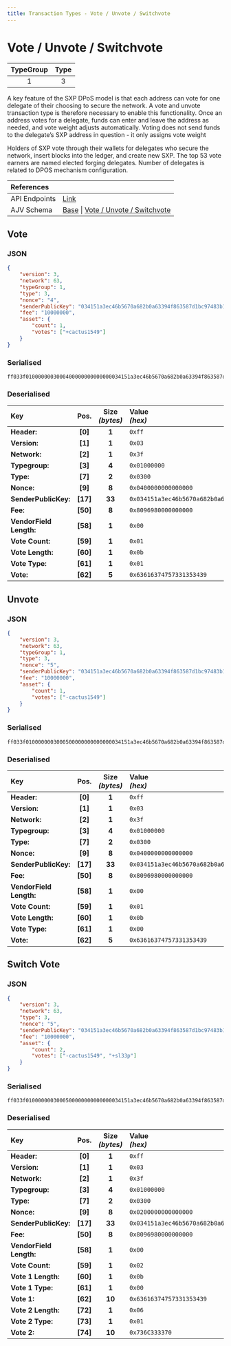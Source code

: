 ```yaml
---
title: Transaction Types - Vote / Unvote / Switchvote
---
```


# Vote / Unvote / Switchvote

| TypeGroup | Type  |
| :-------: | :---: |
|     1     |   3   |

A key feature of the SXP DPoS model is that each address can vote for one delegate of their choosing to secure the network. A vote and unvote transaction type is therefore necessary to enable this functionality. Once an address votes for a delegate, funds can enter and leave the address as needed, and vote weight adjusts automatically. Voting does not send funds to the delegate’s SXP address in question - it only assigns vote weight

Holders of SXP vote through their wallets for delegates who secure the network, insert blocks into the ledger, and create new SXP. The top 53 vote earners are named elected forging delegates. Number of delegates is related to DPOS mechanism configuration.

| References           |                                                                                                                                                                                                                                                                |
| :------------------- | :------------------------------------------------------------------------------------------------------------------------------------------------------------------------------------------------------------------------------------------------------------- |
| API Endpoints        | [Link](/api/public-rest-api/endpoints/transactions)                                                                                                                                                                                                       |
| AJV Schema           | [Base](https://github.com/Solar-network/core/blob/main/packages/crypto/src/transactions/types/schemas.ts#L17-L46) \| [Vote / Unvote / Switchvote](https://github.com/Solar-network/core/blob/main/packages/crypto/src/transactions/types/schemas.ts#L126-L148) |

## Vote

### JSON

```json
{
    "version": 3,
    "network": 63,
    "typeGroup": 1,
    "type": 3,
    "nonce": "4",
    "senderPublicKey": "034151a3ec46b5670a682b0a63394f863587d1bc97483b1b6c70eb58e7f0aed192",
    "fee": "10000000",
    "asset": {
        "count": 1,
        "votes": ["+cactus1549"]
    }
}
```

### Serialised

```shell
ff033f0100000003000400000000000000034151a3ec46b5670a682b0a63394f863587d1bc97483b1b6c70eb58e7f0aed192809698000000000000010b0163616374757331353439
```

### Deserialised

| Key                     |   Pos.   | Size<br/>_(bytes)_ | Value<br/>_(hex)_                                                      |
| :---------------------- | :------: | :----------------: | :--------------------------------------------------------------------- |
| **Header:**             | **[0]**  |       **1**        | `0xff`                                                                 |
| **Version:**            | **[1]**  |       **1**        | `0x03`                                                                 |
| **Network:**            | **[2]**  |       **1**        | `0x3f`                                                                 |
| **Typegroup:**          | **[3]**  |       **4**        | `0x01000000`                                                           |
| **Type:**               | **[7]**  |       **2**        | `0x0300`                                                               |
| **Nonce:**              | **[9]**  |       **8**        | `0x0400000000000000`                                                   |
| **SenderPublicKey:**    | **[17]** |       **33**       | `0x034151a3ec46b5670a682b0a63394f863587d1bc97483b1b6c70eb58e7f0aed192` |
| **Fee:**                | **[50]** |       **8**        | `0x8096980000000000`                                                   |
| **VendorField Length:** | **[58]** |       **1**        | `0x00`                                                                 |
| **Vote Count:**         | **[59]** |       **1**        | `0x01`                                                                 |
| **Vote Length:**        | **[60]** |       **1**        | `0x0b`                                                                 |
| **Vote Type:**          | **[61]** |       **1**        | `0x01`                                                                 |
| **Vote:**               | **[62]** |       **5**        | `0x63616374757331353439`                                               |

## Unvote

### JSON

```json
{
    "version": 3,
    "network": 63,
    "typeGroup": 1,
    "type": 3,
    "nonce": "5",
    "senderPublicKey": "034151a3ec46b5670a682b0a63394f863587d1bc97483b1b6c70eb58e7f0aed192",
    "fee": "10000000",
    "asset": {
        "count": 1,
        "votes": ["-cactus1549"]
    }
}
```

### Serialised

```shell
ff033f0100000003000500000000000000034151a3ec46b5670a682b0a63394f863587d1bc97483b1b6c70eb58e7f0aed192809698000000000000010b0063616374757331353439
```

### Deserialised

| Key                     |   Pos.   | Size<br/>_(bytes)_ | Value<br/>_(hex)_                                                      |
| :---------------------- | :------: | :----------------: | :--------------------------------------------------------------------- |
| **Header:**             | **[0]**  |       **1**        | `0xff`                                                                 |
| **Version:**            | **[1]**  |       **1**        | `0x03`                                                                 |
| **Network:**            | **[2]**  |       **1**        | `0x3f`                                                                 |
| **Typegroup:**          | **[3]**  |       **4**        | `0x01000000`                                                           |
| **Type:**               | **[7]**  |       **2**        | `0x0300`                                                               |
| **Nonce:**              | **[9]**  |       **8**        | `0x0400000000000000`                                                   |
| **SenderPublicKey:**    | **[17]** |       **33**       | `0x034151a3ec46b5670a682b0a63394f863587d1bc97483b1b6c70eb58e7f0aed192` |
| **Fee:**                | **[50]** |       **8**        | `0x8096980000000000`                                                   |
| **VendorField Length:** | **[58]** |       **1**        | `0x00`                                                                 |
| **Vote Count:**         | **[59]** |       **1**        | `0x01`                                                                 |
| **Vote Length:**        | **[60]** |       **1**        | `0x0b`                                                                 |
| **Vote Type:**          | **[61]** |       **1**        | `0x00`                                                                 |
| **Vote:**               | **[62]** |       **5**        | `0x63616374757331353439`                                               |

## Switch Vote

### JSON

```json
{
    "version": 3,
    "network": 63,
    "type": 3,
    "nonce": "5",
    "senderPublicKey": "034151a3ec46b5670a682b0a63394f863587d1bc97483b1b6c70eb58e7f0aed192",
    "fee": "10000000",
    "asset": {
        "count": 2,
        "votes": ["-cactus1549", "+sl33p"]
    }
}
```

### Serialised

```shell
ff033f0100000003000500000000000000034151a3ec46b5670a682b0a63394f863587d1bc97483b1b6c70eb58e7f0aed192809698000000000000020b00636163747573313534390601736c333370
```

### Deserialised

| Key                     |   Pos.   | Size<br/>_(bytes)_ | Value<br/>_(hex)_                                                      |
| :---------------------- | :------: | :----------------: | :--------------------------------------------------------------------- |
| **Header:**             | **[0]**  |       **1**        | `0xff`                                                                 |
| **Version:**            | **[1]**  |       **1**        | `0x03`                                                                 |
| **Network:**            | **[2]**  |       **1**        | `0x3f`                                                                 |
| **Typegroup:**          | **[3]**  |       **4**        | `0x01000000`                                                           |
| **Type:**               | **[7]**  |       **2**        | `0x0300`                                                               |
| **Nonce:**              | **[9]**  |       **8**        | `0x0200000000000000`                                                   |
| **SenderPublicKey:**    | **[17]** |       **33**       | `0x034151a3ec46b5670a682b0a63394f863587d1bc97483b1b6c70eb58e7f0aed192` |
| **Fee:**                | **[50]** |       **8**        | `0x8096980000000000`                                                   |
| **VendorField Length:** | **[58]** |       **1**        | `0x00`                                                                 |
| **Vote Count:**         | **[59]** |       **1**        | `0x02`                                                                 |
| **Vote 1 Length:**      | **[60]** |       **1**        | `0x0b`                                                                 |
| **Vote 1 Type:**        | **[61]** |       **1**        | `0x00`                                                                 |
| **Vote 1:**             | **[62]** |       **10**       | `0x63616374757331353439`                                               |
| **Vote 2 Length:**      | **[72]** |       **1**        | `0x06`                                                                 |
| **Vote 2 Type:**        | **[73]** |       **1**        | `0x01`                                                                 |
| **Vote 2:**             | **[74]** |       **10**       | `0x736C333370`                                                         |
